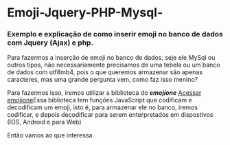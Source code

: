 # Emoji-Jquery-PHP-Mysql-
<h3>Exemplo e explicação de como inserir emoji no banco de dados com Jquery (Ajax) e php.</h3> 
<p>Para fazermos a inserção de emoji no banco de dados, seje ele MySql ou outros tipos, não necessariamente precisamos de uma tebela ou um banco de dados com utf8mb4, pois o que queremos armazenar são apenas caracteres, mas uma grande pergunta vem, como faz isso menino?</p>
<p>Para fazermos isso, iremos utilizar a biblioteca do <em><b>emojione</b></em> <a href="https://demos.emojione.com/latest/index.html#extras">Acessar emojione</a>Essa biblioteca tem funções JavaScript que codificam e decodificam um emoji, isto é, para armazenar ele no banco, iremos codificar, e depois decodificar para serem enterpretados em dispostivos (IOS, Android e para Web)</p>
<p>Então vamos ao que interessa</p>
<pre>
 <span><head></span>
   <span><script src="https://cdn.jsdelivr.net/npm/emojione@4.0.0/lib/js/emojione.min.js"></script></span>
   <p><link rel="stylesheet" href="https://cdn.jsdelivr.net/npm/emojione@4.0.0/extras/css/emojione.min.css"/></p> 
  <span></head></span> 
</pre>
